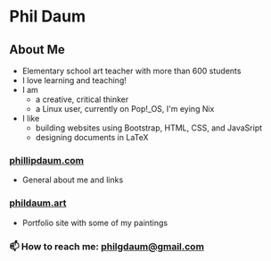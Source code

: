 # Phil Daum

## About Me
- Elementary school art teacher with more than 600 students
- I love learning and teaching!
- I am
  - a creative, critical thinker
  - a Linux user, currently on Pop!_OS, I'm eying Nix
- I like 
  - building websites using Bootstrap, HTML, CSS, and JavaSript
  - designing documents in LaTeX
### [phillipdaum.com](https://phillipdaum.com)
  - General about me and links
### [phildaum.art](https://phillipdaum.com)
  - Portfolio site with some of my paintings
### 📫 How to reach me: philgdaum@gmail.com

